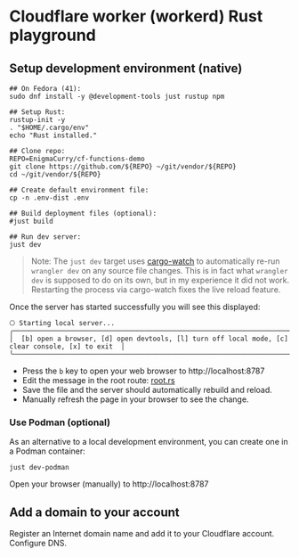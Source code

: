 # Cloudflare worker (workerd) Rust playground

## Setup development environment (native)

```
## On Fedora (41):
sudo dnf install -y @development-tools just rustup npm

## Setup Rust:
rustup-init -y
. "$HOME/.cargo/env"
echo "Rust installed."

## Clone repo:
REPO=EnigmaCurry/cf-functions-demo
git clone https://github.com/${REPO} ~/git/vendor/${REPO}
cd ~/git/vendor/${REPO}

## Create default environment file:
cp -n .env-dist .env

## Build deployment files (optional):
#just build

## Run dev server:
just dev
```

> Note: The `just dev` target uses
> [cargo-watch](https://github.com/watchexec/cargo-watch) to
> automatically re-run `wrangler dev` on any source file changes. This
> is in fact what `wrangler dev` is supposed to do on its own, but in
> my experience it did not work. Restarting the process via
> cargo-watch fixes the live reload feature.

Once the server has started successfully you will see this displayed:

```
⎔ Starting local server...
╭──────────────────────────────────────────────────────────────────────────────────────────────────╮
│  [b] open a browser, [d] open devtools, [l] turn off local mode, [c] clear console, [x] to exit  │
╰──────────────────────────────────────────────────────────────────────────────────────────────────╯
```

 * Press the `b` key to open your web browser to http://localhost:8787
 * Edit the message in the root route: [root.rs](src/routes/root.rs)
 * Save the file and the server should automatically rebuild and reload.
 * Manually refresh the page in your browser to see the change.

### Use Podman (optional)

As an alternative to a local development environment, you can create
one in a Podman container:

```
just dev-podman
```

Open your browser (manually) to http://localhost:8787

## Add a domain to your account

Register an Internet domain name and add it to your Cloudflare
account. Configure DNS.


